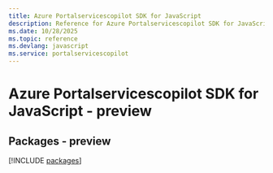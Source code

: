 ```yaml
---
title: Azure Portalservicescopilot SDK for JavaScript
description: Reference for Azure Portalservicescopilot SDK for JavaScript
ms.date: 10/28/2025
ms.topic: reference
ms.devlang: javascript
ms.service: portalservicescopilot
---
```

# Azure Portalservicescopilot SDK for JavaScript - preview
## Packages - preview
[!INCLUDE [packages](portalservicescopilot-index.md)]